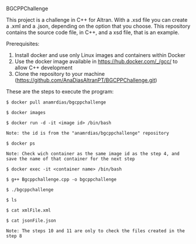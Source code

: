 BGCPPChallenge

This project is a challenge in C++ for Altran. With a .xsd file you can create a .xml and a .json, depending on the option that you choose.
This repository contains the source code file, in C++, and a xsd file, that is an example. 

Prerequisites:
1. Install docker and use only Linux images and containers within Docker
2. Use the docker image available in https://hub.docker.com/_/gcc/ to allow C++ development 
3. Clone the repository to your machine (https://github.com/AnaDiasAltranPT/BGCPPChallenge.git)

These are the steps to execute the program:
	
	$ docker pull anamrdias/bgcppchallenge

	$ docker images

	$ docker run -d -it <image id> /bin/bash

	Note: the id is from the "anamrdias/bgcppchallenge" repository

	$ docker ps

	Note: Check wich container as the same image id as the step 4, and save the name of that container for the next step

	$ docker exec -it <container name> /bin/bash

	$ g++ Bgcppchallenge.cpp -o bgcppchallenge

	$ ./bgcppchallenge

	$ ls

	$ cat xmlFile.xml

	$ cat jsonFile.json

	Note: The steps 10 and 11 are only to check the files created in the step 8
